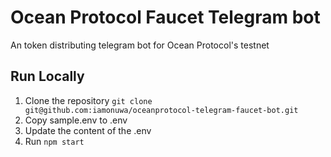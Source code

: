 # Ocean Protocol Faucet Telegram bot
An token distributing telegram bot for Ocean Protocol's testnet

## Run Locally
1. Clone the repository `git clone git@github.com:iamonuwa/oceanprotocol-telegram-faucet-bot.git`
2. Copy sample.env to .env
3. Update the content of the .env
4. Run `npm start`